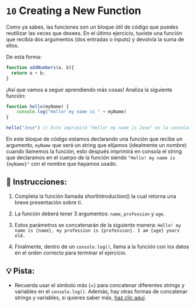 # `10` Creating a New Function

Como ya sabes, las funciones son un bloque útil de código que puedes reutilizar las veces que desees. En el último ejercicio, tuviste una función que recibía dos argumentos (dos entradas o inputs) y devolvía la suma de ellos. 

De esta forma:

```js
function addNumbers(a, b){
  return a + b;
}
```

¡Así que vamos a seguir aprendiendo más cosas! Analiza la siguiente función:

```js
function hello(myName) {
    console.log("Hello! my name is " + myName)
}

hello("Jose") // Esto imprimirá "Hello! my name is Jose" en la consola
```

En este bloque de código estamos declarando una función que recibe un argumento, `myName` que será un string que elijamos (idealmente un nombre) cuando llamemos la función, esto después imprimirá en consola el string que declaramos en el cuerpo de la función siendo `"Hello! my name is {myName}"` con el nombre que hayamos usado.

## 📝 Instrucciones:

1. Completa la función llamada shortIntroduction() la cual retorna una breve presentación sobre ti.

2. La función deberá tener 3 argumentos: `name`, `profession` y `age`.

3. Estos parámetros se concatenarán de la siguiente manera: `Hello! my name is {name}, my profession is {profession}. I am {age} years old.`

4. Finalmente, dentro de un `console.log()`, llama a la función con los datos en el orden correcto para terminar el ejercicio.

## 💡 Pista:

+ Recuerda usar el símbolo más (+) para concatenar diferentes strings y variables en el `console.log()`. Además, hay otras formas de concatenar strings y variables, si quieres saber más, [haz clic aquí](https://stackoverflow.com/questions/16600925/how-can-i-add-a-variable-to-console-log).
